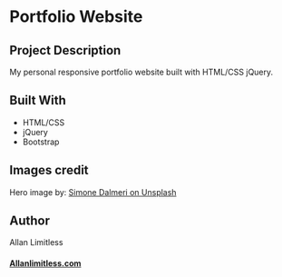 # Portfolio Website


## Project Description

My personal responsive portfolio website built with HTML/CSS jQuery. 

## Built With

- HTML/CSS
- jQuery
- Bootstrap

## Images credit

Hero image by: [Simone Dalmeri on Unsplash](https://unsplash.com/@simone_dalmeri) 

## Author

Allan Limitless

#### [Allanlimitless.com](https://allanlimitless.com)  




